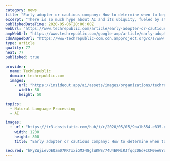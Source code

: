 ```yaml
---
category: news
title: "Early adopter or cautious company: How to determine when to begin using AI at your organization"
excerpt: "There is so much hype about AI and its ubiquity, fueled by stories about auto-piloted vehicles, creepy facial recognition, and human-free company operations that it's important to sometimes be reminded of AI's core capabilities."
publishedDateTime: 2020-05-06T20:00:00Z
webUrl: "https://www.techrepublic.com/article/early-adopter-or-cautious-company-how-to-determine-when-to-begin-using-ai-at-your-organization/"
ampWebUrl: "https://www.techrepublic.com/google-amp/article/early-adopter-or-cautious-company-how-to-determine-when-to-begin-using-ai-at-your-organization/"
cdnAmpWebUrl: "https://www-techrepublic-com.cdn.ampproject.org/c/s/www.techrepublic.com/google-amp/article/early-adopter-or-cautious-company-how-to-determine-when-to-begin-using-ai-at-your-organization/"
type: article
quality: 77
heat: 77
published: true

provider:
  name: TechRepublic
  domain: techrepublic.com
  images:
    - url: "https://insideout.app/ai/assets/images/organizations/techrepublic.com-50x50.jpg"
      width: 50
      height: 50

topics:
  - Natural Language Processing
  - AI

images:
  - url: "https://tr3.cbsistatic.com/hub/i/r/2020/05/05/9ba1b354-e835-450f-b505-7ce9a9ac3914/resize/1200x/48a87a86718ea97bb615d302505f9881/istock-1178132567.jpg"
    width: 1200
    height: 800
    title: "Early adopter or cautious company: How to determine when to begin using AI at your organization"

secured: "hFyZWjievOEQzm07KKTxxiGM248glWKWS/74U4EPMiRJfqq2DEd+ICM0eeGYoI2XC/6yqnFPH8IhdNsVLAe+eviS2cKRSLo041OvJ3NsVpqFgse18ei7VyMeSA/pFxiT9qjqJzetJQ/BbM4hUfRWMgDy82lgrA9b31l4VJx6+zYv3DzMBIx6jUXWjdTmneHCwHFQje3RIqj8x8eCAvmkF14Qe9lJQFtGNxYH0wbO21XdJNja7qBcTp2SfPpP1qn2m94B7J+n9JeuCkaBhhjWLRn6nCKpKioElPELAtULD90DcW8IvTqzh0U2sdkZUI2uLZbku3Bgw7gKrtVJItkgJR+ceSYDmERYrvqfUzD0O4W8bX7tj/tdwz/ikJW7i4QqQYtjl9GdScBw0jZcIuKuMFqd7Q64zd0jyqPKWay7r240pOg+zwKSlukTPOxyHYDrdcwofmnc2yAM3Y5u+z7fdrJNvwU9Ef+FA9ubUOzlANM=;+EUOIM4bmGFNrZBBFoPFtw=="
---
```


